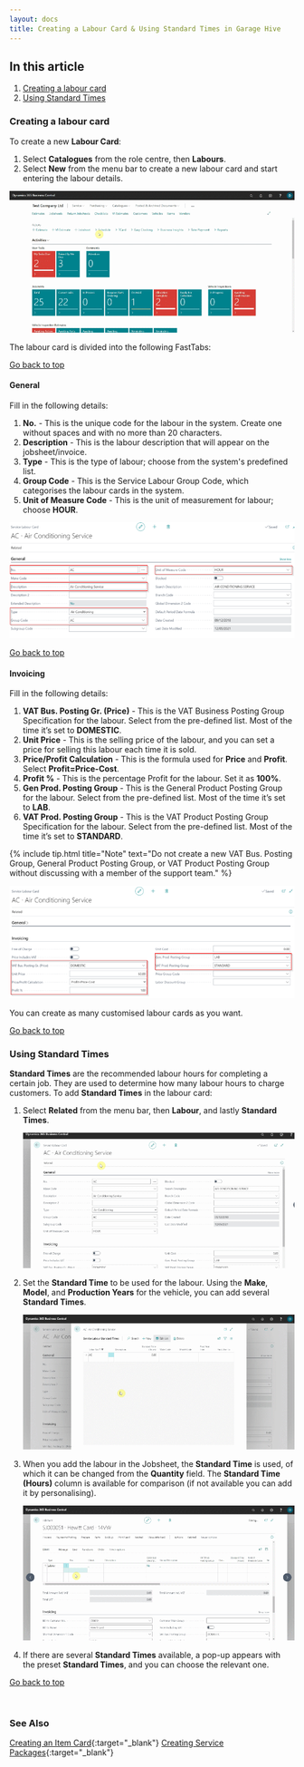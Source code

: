 ```yaml
---
layout: docs
title: Creating a Labour Card & Using Standard Times in Garage Hive 
---
```


<a name="top"></a>

## In this article
1. [Creating a labour card](#creating-a-labour-card)
2. [Using Standard Times](#using-standard-times)

### Creating a labour card
To create a new **Labour Card**:
1. Select **Catalogues** from the role centre, then **Labours**.
2. Select **New** from the menu bar to create a new labour card and start entering the labour details.

![](media/garagehive-create-a-labour-card1.gif)

The labour card is divided into the following FastTabs:

[Go back to top](#top)

#### General
Fill in the following details:
1. **No.** - This is the unique code for the labour in the system. Create one without spaces and with no more than 20 characters.
2. **Description** - This is the labour description that will appear on the jobsheet/invoice.
3. **Type** - This is the type of labour; choose from the system's predefined list.
4. **Group Code**  - This is the Service Labour Group Code, which categorises the labour cards in the system.
5. **Unit of Measure Code** - This is the unit of measurement for labour; choose **HOUR**.

![](media/garagehive-create-a-labour-card2.png)

[Go back to top](#top)

#### Invoicing
Fill in the following details:
 1. **VAT Bus. Posting Gr. (Price)** - This is the VAT Business Posting Group Specification for the labour. Select from the pre-defined list. Most of the time it’s set to **DOMESTIC**.
 2. **Unit Price** -  This is the selling price of the labour, and you can set a price for selling this labour each time it is sold.
 3. **Price/Profit Calculation** - This is the formula used for **Price** and **Profit**. Select **Profit=Price-Cost**.
 4. **Profit %** - This is the percentage Profit for the labour. Set it as **100%**.
 5. **Gen Prod. Posting Group** - This is the General Product Posting Group for the labour. Select from the pre-defined list. Most of the time it’s set to **LAB**.
 6. **VAT Prod. Posting Group** - This is the VAT Product Posting Group Specification for the labour. Select from the pre-defined list. Most of the time it’s set to **STANDARD**.

{% include tip.html title="Note" text="Do not create a new VAT Bus. Posting Group, General Product Posting Group, or VAT Product Posting Group without discussing with a member of the support team." %}

![](media/garagehive-create-a-labour-card3.png)

You can create as many customised labour cards as you want.

[Go back to top](#top)

### Using Standard Times
**Standard Times** are the recommended labour hours for completing a certain job. They are used to determine how many labour hours to charge customers. To add **Standard Times** in the labour card:
1. Select **Related** from the menu bar, then **Labour**, and lastly **Standard Times**.

   ![](media/garagehive-create-a-labour-card4.gif)

2. Set the **Standard Time** to be used for the labour. Using the **Make**, **Model**, and **Production Years** for the vehicle, you can add several **Standard Times**.

   ![](media/garagehive-create-a-labour-card5.gif)

3. When you add the labour in the Jobsheet, the **Standard Time** is used, of which it can be changed from the **Quantity** field. The **Standard Time (Hours)** column is available for comparison (if not available you can add it by personalising).

   ![](media/garagehive-create-a-labour-card6.gif)

4. If there are several **Standard Times** available, a pop-up appears with the preset **Standard Times**, and you can choose the relevant one.


[Go back to top](#top)

<br>

### **See Also**

[Creating an Item Card](garagehive-create-an-item-card.html){:target="_blank"}
[Creating Service Packages](/docs/garagehive-service-packages.html "Creating Service Packages in Garage Hive"){:target="_blank"}

